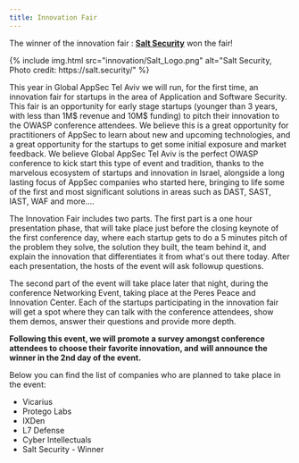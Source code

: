```yaml
---
title: Innovation Fair
---
```


The winner of the innovation fair : [**Salt Security**](https://salt.security/) won the fair!

<div class="image-container">
	{% include img.html src="innovation/Salt_Logo.png" alt="Salt Security, Photo credit: https://salt.security/" %}
</div>

This year in Global AppSec Tel Aviv we will run, for the first time, an innovation fair for startups in the area of Application and Software Security. This fair is an opportunity for early stage startups (younger than 3 years, with less than 1M$ revenue and 10M$ funding) to pitch their innovation to the OWASP conference attendees. We believe this is a great opportunity for practitioners of AppSec to learn about new and upcoming technologies, and a great opportunity for the startups to get some initial exposure and market feedback.
We believe Global AppSec Tel Aviv is the perfect OWASP conference to kick start this type of event and tradition, thanks to the marvelous ecosystem of startups and innovation in Israel, alongside a long lasting focus of AppSec companies who started here, bringing to life some of the first and most significant solutions in areas such as DAST, SAST, IAST, WAF and more....

The Innovation Fair includes two parts. The first part is a one hour presentation phase, that will take place just before the closing keynote of the first conference day, where each startup gets to do a 5 minutes pitch of the problem they solve, the solution they built, the team behind it, and explain the innovation that differentiates it from what's out there today. After each presentation, the hosts of the event will ask followup questions.

The second part of the event will take place later that night, during the conference Networking Event, taking place at the Peres Peace and Innovation Center. Each of the startups participating in the innovation fair will get a spot where they can talk with the conference attendees, show them demos, answer their questions and provide more depth.

**Following this event, we will promote a survey amongst conference attendees to choose their favorite innovation, and will announce the winner in the 2nd day of the event.**

Below you can find the list of companies who are planned to take place in the event:
* Vicarius
* Protego Labs
* IXDen
* L7 Defense
* Cyber Intellectuals
* Salt Security - Winner

<!--We are excited to announce that in the upcoming Global AppSec Tel Aviv we will be hosting an innovation fair - where startups with **cool and innovative technology** (related to AppSec), will be offered an opportunity to do a short (3-5 minutes, TBD) pitch on their innovation and team and talk to conference attendees about their technology.  

To take part of this opportunity, you must submit (via email), no later than April 30th, a short application that will highlight your innovation and uniqueness. Following the Call for Innovation process, a committee will choose the startups that are likely to be most interesting to the audience of the Global AppSec Tel Aviv attendees.

Startups selected to take part, will be able to do their short pitch as part of a 1-hour session in the main conference on Wednesday, as well as get a table in the Innovation Fair to have 1:1 discussion with conference attendees.

**Please note this is a call for early stage startups only. Submission criteria includes:**
* Company must be 3 years old or younger.
* Company should have less than 10M$ in financing.
* Company should have less than 10M$ in revenue.
* Company must have clear technology innovation.
* Product/Service must be related to Software/Application Security.

In order to submit, **please send an email to [Ofer Maor](mailto:ofer.maor@owasp.org)**, with the title: Call for Innovation Submission - \<Company Name\>

Submission content should include the following data:
* Inclusion Criteria (**All such data will be kept confidential**)
  * Year of founding
  * Current funding to date
  * Four quarters trailing revenue
  * Product/Innovation
  * Name of Product(s) or Service(s)
  * Concise Description of product and innovation (Max 1000 characters)
  * Supporting materials (links to website/brochures/etc.)
* Team
  * Names of founders and key management
  * Short description of team background and skills (Max 1000 characters)
  * Name and title of Person to present (should you be selected)  
* Why Should we Choose You – In one paragraph (Max 500 characters)
* Contact Information for the submission.

**Extended: Submission Due Date: May 12th**-->
